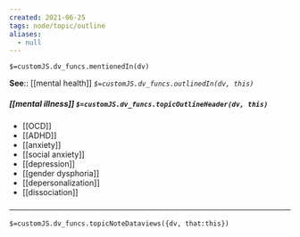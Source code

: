 ```yaml
---
created: 2021-06-25
tags: node/topic/outline
aliases:
  - null
---
```

`$=customJS.dv_funcs.mentionedIn(dv)`


**See**:: [[mental health]]
*`$=customJS.dv_funcs.outlinedIn(dv, this)`*

##### [[mental illness]] `$=customJS.dv_funcs.topicOutlineHeader(dv, this)`
- [[OCD]]
- [[ADHD]]
- [[anxiety]]
- [[social anxiety]]
- [[depression]]
- [[gender dysphoria]]
- [[depersonalization]]
- [[dissociation]]

### <hr class="dataviews"/>

`$=customJS.dv_funcs.topicNoteDataviews({dv, that:this})`